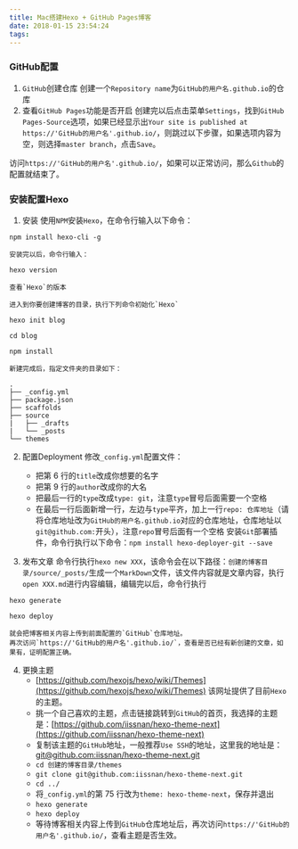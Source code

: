 ```yaml
---
title: Mac搭建Hexo + GitHub Pages博客
date: 2018-01-15 23:54:24
tags:
---
```


### GitHub配置

1. `GitHub`创建仓库
	创建一个`Repository name`为`GitHub的用户名.github.io`的仓库
2. 查看`GitHub Pages`功能是否开启
	创建完以后点击菜单`Settings`，找到`GitHub Pages-Source`选项，如果已经显示出`Your site is published at https://'GitHub的用户名'.github.io/`，则跳过以下步骤，如果选项内容为空，则选择`master branch`，点击`Save`。

访问`https://'GitHub的用户名'.github.io/`，如果可以正常访问，那么`Github`的配置就结束了。


### 安装配置Hexo

1. 安装
	使用`NPM`安装`Hexo`，在命令行输入以下命令：
```shell
npm install hexo-cli -g
```
	安装完以后，命令行输入：
```shell
hexo version
```
	查看`Hexo`的版本

	进入到你要创建博客的目录，执行下列命令初始化`Hexo`
```shell
hexo init blog

cd blog

npm install
```
	新建完成后，指定文件夹的目录如下：
```shell
.
├── _config.yml
├── package.json
├── scaffolds
├── source
|   ├── _drafts
|   └── _posts
└── themes
```

2. 配置Deployment
	修改`_config.yml`配置文件：
	- 把第 6 行的`title`改成你想要的名字
	- 把第 9 行的`author`改成你的大名
	- 把最后一行的`type`改成`type: git`，注意`type`冒号后面需要一个空格
	- 在最后一行后面新增一行，左边与`type`平齐，加上一行`repo: 仓库地址`（请将仓库地址改为`GitHub的用户名.github.io`对应的仓库地址，仓库地址以`git@github.com:`开头），注意`repo`冒号后面有一个空格
	安装`Git`部署插件，命令行执行以下命令：`npm install hexo-deployer-git --save`

3. 发布文章
	命令行执行`hexo new XXX`，该命令会在以下路径：`创建的博客目录/source/_posts/`生成一个`MarkDown`文件，该文件内容就是文章内容，执行`open XXX.md`进行内容编辑，编辑完以后，命令行执行
```shell
hexo generate

hexo deploy
```
	就会把博客相关内容上传到前面配置的`GitHub`仓库地址。
	再次访问`https://'GitHub的用户名'.github.io/`，查看是否已经有新创建的文章，如果有，证明配置正确。

4. 更换主题
	- [https://github.com/hexojs/hexo/wiki/Themes](https://github.com/hexojs/hexo/wiki/Themes) 该网址提供了目前`Hexo`的主题。
	- 挑一个自己喜欢的主题，点击链接跳转到`GitHub`的首页，我选择的主题是：[https://github.com/iissnan/hexo-theme-next](https://github.com/iissnan/hexo-theme-next)
	- 复制该主题的`GitHub`地址，一般推荐`Use SSH`的地址，这里我的地址是：[git@github.com:iissnan/hexo-theme-next.git](git@github.com:iissnan/hexo-theme-next.git)
	- `cd 创建的博客目录/themes`
	- `git clone git@github.com:iissnan/hexo-theme-next.git`
	- `cd ../`
	- 将`_config.yml`的第 75 行改为`theme: hexo-theme-next`，保存并退出
	- `hexo generate`
	- `hexo deploy`
	- 等待博客相关内容上传到`GitHub`仓库地址后，再次访问`https://'GitHub的用户名'.github.io/`，查看主题是否生效。

